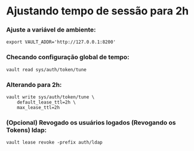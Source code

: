 # Ajustando tempo de sessão para 2h

### Ajuste a variável de ambiente:
```export VAULT_ADDR='http://127.0.0.1:8200'```

### Checando configuração global de tempo:
```vault read sys/auth/token/tune```


### Alterando para 2h:
```
vault write sys/auth/token/tune \
    default_lease_ttl=2h \
    max_lease_ttl=2h
```

### (Opcional) Revogado os usuários logados (Revogando os Tokens) ldap:
```vault lease revoke -prefix auth/ldap```
